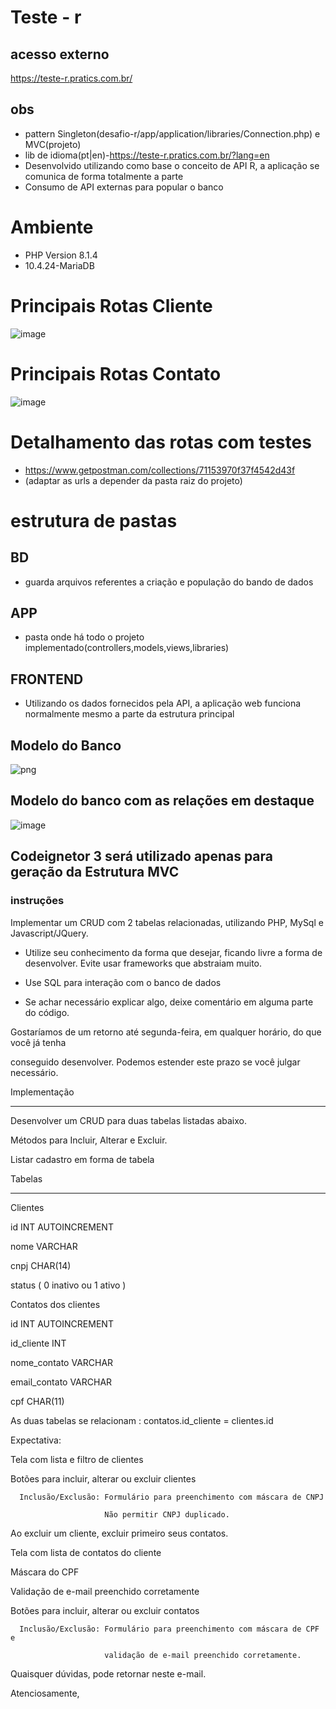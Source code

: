 # Teste - r
## acesso externo
https://teste-r.pratics.com.br/

## obs
- pattern Singleton(desafio-r/app/application/libraries/Connection.php) e MVC(projeto)
- lib de idioma(pt|en)-https://teste-r.pratics.com.br/?lang=en
- Desenvolvido utilizando como base o conceito de API R, a aplicação se comunica de forma totalmente a parte
- Consumo de API externas para popular o banco

# Ambiente
- PHP Version 8.1.4
- 10.4.24-MariaDB

# Principais Rotas Cliente
![image](https://user-images.githubusercontent.com/51290633/174581214-4846841a-091f-42e4-9211-99f0d65c3ca5.png)
# Principais Rotas Contato
![image](https://user-images.githubusercontent.com/51290633/174581425-4f3b115a-8420-44cf-8ba3-31a7779057e9.png)

# Detalhamento das rotas com testes 
- https://www.getpostman.com/collections/71153970f37f4542d43f
- (adaptar as urls a depender da pasta raiz do projeto)
  
# estrutura de pastas

## BD
- guarda arquivos referentes a criação e população do bando de dados
## APP
- pasta onde há todo o projeto implementado(controllers,models,views,libraries)
## FRONTEND
- Utilizando os dados fornecidos pela API, a aplicação web funciona normalmente mesmo a parte da estrutura principal
  
## Modelo do Banco
![png](https://user-images.githubusercontent.com/51290633/174152549-5ae94051-7e3e-4a57-b100-eb381916c1bb.png)

## Modelo do banco com as relações em destaque
![image](https://user-images.githubusercontent.com/51290633/174152516-a3bcca2d-6639-477c-97ea-b4b15f913312.png)




## Codeignetor 3 será utilizado apenas para geração da Estrutura MVC 
### instruções
Implementar um CRUD com 2 tabelas relacionadas, utilizando PHP, MySql e Javascript/JQuery.

 

- Utilize seu conhecimento da forma que desejar, ficando livre a forma de desenvolver. Evite usar frameworks que abstraiam muito.

- Use SQL para interação com o banco de dados

- Se achar necessário explicar algo, deixe comentário em alguma parte do código.

 

Gostaríamos de um retorno até segunda-feira, em qualquer horário, do que você já tenha

conseguido desenvolver. Podemos estender este prazo se você julgar necessário.

 

 

 

Implementação

------------------------------------------------------

Desenvolver um CRUD para duas tabelas listadas abaixo.

Métodos para Incluir, Alterar e Excluir.

Listar cadastro em forma de tabela

 

Tabelas

-----------------------------------------------------

Clientes

   id INT AUTOINCREMENT

   nome VARCHAR

   cnpj CHAR(14)

   status ( 0 inativo ou 1 ativo )

 

Contatos dos clientes

   id INT AUTOINCREMENT

   id_cliente INT

   nome_contato VARCHAR

   email_contato VARCHAR

   cpf CHAR(11)

  

As duas tabelas se relacionam : contatos.id_cliente = clientes.id

 

Expectativa:

 

   Tela com lista e filtro de clientes

   Botões para incluir, alterar ou excluir clientes

      Inclusão/Exclusão: Formulário para preenchimento com máscara de CNPJ

                         Não permitir CNPJ duplicado.

   Ao excluir um cliente, excluir primeiro seus contatos.

 

   Tela com lista de contatos do cliente

   Máscara do CPF

   Validação de e-mail preenchido corretamente

   Botões para incluir, alterar ou excluir contatos

      Inclusão/Exclusão: Formulário para preenchimento com máscara de CPF e

                         validação de e-mail preenchido corretamente.

 

Quaisquer dúvidas, pode retornar neste e-mail.

 

Atenciosamente,
